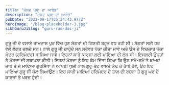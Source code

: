 ```yaml
---
title: "ਮੰਸਦ ਪ੍ਥਾ ਦਾ ਆਰੰਭ"
description: "ਮੰਸਦ ਪ੍ਥਾ ਦਾ ਆਰੰਭ"
pubDate: "2023-09-17T05:24:43.977Z"
heroImage: "/blog-placeholder-3.jpg"
sikhGuruJiSlug: "guru-ram-das-ji"
---
```


ਗੁਰੂ ਜੀ ਦੇ ਵਸਾਏ ਰਾਮਦਾਸ ਪੁਰ ਵਿੱਚ ਹੁਣ ਸੰਗਤਾਂ ਦੀ ਗਿਣਤੀ ਬਹੁਤ ਵਧ ਰਹੀ ਸੀ। ਸੰਗਤਾਂ ਲਈ ਹਰ ਵੇਲੇ ਲੰਗਰ ਚਲਦੇ ਸਨ। ਨਾਲੇ ਗੁਰੂ ਜੀ ਚਾਹੁੰਦੇ ਸਨ ਸਰੋਵਰ ਪੱਕਾ ਕੀਤਾ ਜਾਵੇ ਅਤੇ ਉਸ ਦੇ ਵਿਚਕਾਰ ਪੱਕਾ ਮੰਦਰ (ਹਰਿਮੰਦਰ) ਸਾਜਿਆ ਜਾਵੇ। ਇਹਨਾਂ ਸਾਰੇ ਕਾਰਜਾ ਲਈ ਮਾਇਆ ਦੀ ਲੋੜ ਸੀ। ਇਸਲਈ ਉਨ੍ਹਾਂ ਨੇ ਮੰਸਦਾ ਦੀ ਸਥਾਪਨਾ ਕੀਤੀ।
ਇਹਨਾਂ ਮੰਸਦਾ ਨੂੰ ਇਹ ਕੰਮ ਦਿੱਤਾ ਗਿਆ ਕਿ ਉਹ ਸਮੇਂ-ਸਮੇਂ ਤੇ ਥਾਂ-ਥਾਂ ਜਾਣ ਤੇ ਜੋ ਮਾਇਆ ਗੁਰਸਿੱਖਾ ਨੇ ਆਪਣੀ ਖੁਸ਼ੀ ਨਾਲ ਗੁਰੂ-ਭੇਟ ਵਾਸਤੇ ਕੱਢ ਕੇ ਰੱਖੀ ਹੋਵੇ, ਉਹ ਇਹ ਮਾਇਆ ਗੁਰੂ ਜੀ ਕੋਲ ਲਿਆਉਣ। ਇਹ ਸਾਰੀ ਮਾਇਆ ਹਰਿਮੰਦਰ ਦੇ ਤਾਲ ਦੀ ਰਚਨਾ ਤੇ ਗੁਰੂ ਘਰ ਦੇ ਕਾਰਜਾਂ ਤੇ ਖਰਚ ਹੁੰਦੀ।
